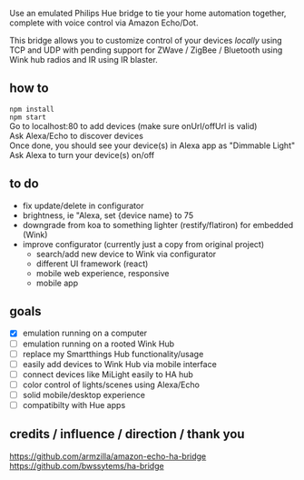 Use an emulated Philips Hue bridge to tie your home automation together, complete with voice control via Amazon Echo/Dot.   

This bridge allows you to customize control of your devices *locally* using TCP and UDP with pending support for ZWave / ZigBee / Bluetooth using Wink hub radios and IR using IR blaster. 

## how to
```npm install```   
```npm start```   
Go to localhost:80 to add devices (make sure onUrl/offUrl is valid)   
Ask Alexa/Echo to discover devices   
Once done, you should see your device(s) in Alexa app as "Dimmable Light"  
Ask Alexa to turn your device(s) on/off   

## to do
- fix update/delete in configurator
- brightness, ie "Alexa, set {device name} to 75   
- downgrade from koa to something lighter (restify/flatiron) for embedded (Wink)   
- improve configurator (currently just a copy from original project)
  - search/add new device to Wink via configurator
  - different UI framework (react)
  - mobile web experience, responsive
  - mobile app

## goals
- [X] emulation running on a computer
- [ ] emulation running on a rooted Wink Hub
- [ ] replace my Smartthings Hub functionality/usage
- [ ] easily add devices to Wink Hub via mobile interface
- [ ] connect devices like MiLight easily to HA hub
- [ ] color control of lights/scenes using Alexa/Echo
- [ ] solid mobile/desktop experience
- [ ] compatibilty with Hue apps

## credits / influence / direction / thank you
https://github.com/armzilla/amazon-echo-ha-bridge   
https://github.com/bwssytems/ha-bridge
